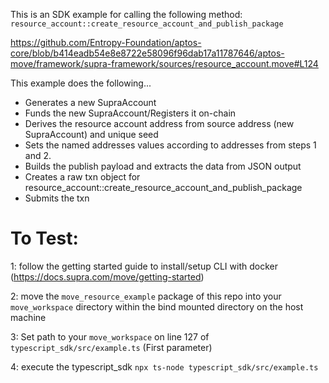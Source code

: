 This is an SDK example for calling the following method:
`resource_account::create_resource_account_and_publish_package`

https://github.com/Entropy-Foundation/aptos-core/blob/b414eadb54e8e8722e58096f96dab17a11787646/aptos-move/framework/supra-framework/sources/resource_account.move#L124

This example does the following...
* Generates a new SupraAccount
* Funds the new SupraAccount/Registers it on-chain
* Derives the resource account address from source address (new SupraAccount) and unique seed
* Sets the named addresses values according to addresses from steps 1 and 2.
* Builds the publish payload and extracts the data from JSON output
* Creates a raw txn object for resource_account::create_resource_account_and_publish_package
* Submits the txn



# To Test:

1: follow the getting started guide to install/setup CLI with docker (https://docs.supra.com/move/getting-started)

2: move the `move_resource_example` package of this repo into your `move_workspace` directory within the bind mounted directory on the host machine

3: Set path to your `move_workspace` on line 127 of `typescript_sdk/src/example.ts` (First parameter)

4: execute the typescript_sdk `npx ts-node typescript_sdk/src/example.ts`


